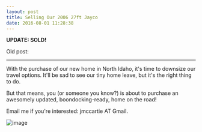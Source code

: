 ```yaml
---
layout: post
title: Selling Our 2006 27ft Jayco
date: 2016-08-01 11:28:38
---
```


**UPDATE: SOLD!**

Old post:

***

With the purchase of our new home in North Idaho, it's time to downsize our travel options. It'll be sad to see our tiny home leave, but it's the right thing to do.

But that means, you (or someone you know?) is about to purchase an awesomely updated, boondocking-ready, home on the road!

Email me if you're interested: jmccartie AT Gmail.


![image](https://dl.dropboxusercontent.com/u/2776026/Instagram/12965702_460544424149009_924631161_n.jpg)